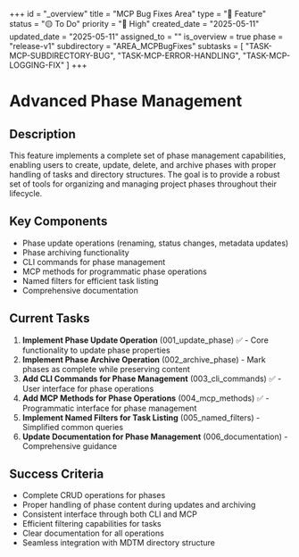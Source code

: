 +++
id = "_overview"
title = "MCP Bug Fixes Area"
type = "🌟 Feature"
status = "🟡 To Do"
priority = "🔼 High"
created_date = "2025-05-11"
updated_date = "2025-05-11"
assigned_to = ""
is_overview = true
phase = "release-v1"
subdirectory = "AREA_MCPBugFixes"
subtasks = [
  "TASK-MCP-SUBDIRECTORY-BUG",
  "TASK-MCP-ERROR-HANDLING",
  "TASK-MCP-LOGGING-FIX"
]
+++

# Advanced Phase Management

## Description

This feature implements a complete set of phase management capabilities, enabling users to create, update, delete, and archive phases with proper handling of tasks and directory structures. The goal is to provide a robust set of tools for organizing and managing project phases throughout their lifecycle.

## Key Components

- Phase update operations (renaming, status changes, metadata updates)
- Phase archiving functionality
- CLI commands for phase management
- MCP methods for programmatic phase operations
- Named filters for efficient task listing
- Comprehensive documentation

## Current Tasks

1. **Implement Phase Update Operation** (001_update_phase) ✅ - Core functionality to update phase properties
2. **Implement Phase Archive Operation** (002_archive_phase) - Mark phases as complete while preserving content
3. **Add CLI Commands for Phase Management** (003_cli_commands) ✅ - User interface for phase operations
4. **Add MCP Methods for Phase Operations** (004_mcp_methods) ✅ - Programmatic interface for phase management
5. **Implement Named Filters for Task Listing** (005_named_filters) - Simplified common queries
6. **Update Documentation for Phase Management** (006_documentation) - Comprehensive guidance

## Success Criteria

- Complete CRUD operations for phases
- Proper handling of phase content during updates and archiving
- Consistent interface through both CLI and MCP
- Efficient filtering capabilities for tasks
- Clear documentation for all operations
- Seamless integration with MDTM directory structure
